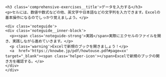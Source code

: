 ```custom-contents<h3 class='comprehensive-exercises__title'>データを入力する</h3>
<p>セルには、数値や数式などの他、英文字や日本語などの文字列を入力できます。Excelの基本操作になるのでしっかり覚えましよう。</p><div class='noteguide'><div class='noteguide__inner-block'>  <p><span class='noteguide-strong'>実践</span>実際にエクセルのファイルを開き、実践しながら進めていきます。</p>  <p class='warning'>Excelで新規のブックを開きましょう！</p>  <a  href='https://knowbe.jp/pdf/howtouse.pdf#page=xx' target="_blank"><span class='helper-icon'></span>Excelで新規のブックの開き方を確認する。</a></div></div>```

